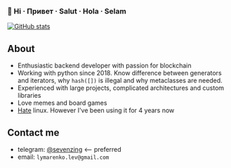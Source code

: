 ### 👋 Hi · Привет · Salut · Hola · Selam 

[![GitHub stats](https://github-readme-stats.vercel.app/api?username=sevenzing&count_private=true&include_all_commits=true)](https://github.com/anuraghazra/github-readme-stats)

## About
+ Enthusiastic backend developer with passion for blockchain
+ Working with python since 2018. Know difference between generators and iterators, why `hash([])` is illegal and why metaclasses are needed.
+ Experienced with large projects, complicated architectures and custom libraries
+ Love memes and board games
+ [Hate](https://t.me/vsratii_linux) linux. However I've been using it for 4 years now 


## Contact me
+ telegram: [@sevenzing](https://t.me/sevenzing)      <-- preferred
+ email: `lymarenko.lev@gmail.com`
